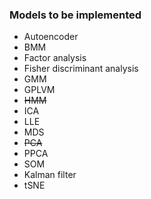 ### Models to be implemented

* Autoencoder
* BMM
* Factor analysis
* Fisher discriminant analysis
* GMM
* GPLVM
* <strike>HMM</strike>
* ICA
* LLE
* MDS
* <strike>PCA</strike>
* PPCA
* SOM
* Kalman filter
* tSNE

